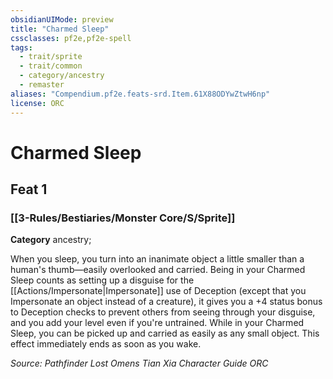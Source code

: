 ```yaml
---
obsidianUIMode: preview
title: "Charmed Sleep"
cssclasses: pf2e,pf2e-spell
tags:
  - trait/sprite
  - trait/common
  - category/ancestry
  - remaster
aliases: "Compendium.pf2e.feats-srd.Item.61X88ODYwZtwH6np"
license: ORC
---
```

# Charmed Sleep
## Feat 1
### [[3-Rules/Bestiaries/Monster Core/S/Sprite]]

**Category** ancestry; 




When you sleep, you turn into an inanimate object a little smaller than a human's thumb—easily overlooked and carried. Being in your Charmed Sleep counts as setting up a disguise for the [[Actions/Impersonate|Impersonate]] use of Deception (except that you Impersonate an object instead of a creature), it gives you a +4 status bonus to Deception checks to prevent others from seeing through your disguise, and you add your level even if you're untrained. While in your Charmed Sleep, you can be picked up and carried as easily as any small object. This effect immediately ends as soon as you wake.

*Source: Pathfinder Lost Omens Tian Xia Character Guide*
*ORC*